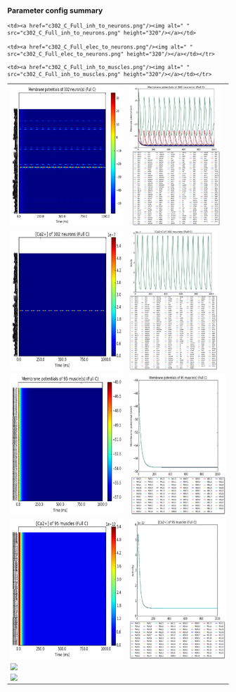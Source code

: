 ### Parameter config summary 
<table>

<tr>
  <td><a href="neurons_C_Full.png"/><img alt=" " src="neurons_C_Full.png" height="320"/></a></td>
  <td><a href="traces_neuron_Full_C.png"/><img alt=" " src="traces_neuron_Full_C.png" height="320"/></a></td>
</tr>

<tr>
  <td><a href="neuron_activity_C_Full.png"/><img alt=" " src="neuron_activity_C_Full.png" height="320"/></a></td>
  <td><a href="traces_neuron_activity_Full_C.png"/><img alt=" " src="traces_neuron_activity_Full_C.png" height="320"/></a></td>
</tr>

<tr>
  <td><a href="muscles_C_Full.png"/><img alt=" " src="muscles_C_Full.png" height="320"/></a></td>
  <td><a href="traces_muscles_Full_C.png"/><img alt=" " src="traces_muscles_Full_C.png" height="320"/></a></td>
</tr>

<tr>
  <td><a href="muscle_activity_C_Full.png"/><img alt=" " src="muscle_activity_C_Full.png" height="320"/></a></td>
  <td><a href="traces_muscles_activity_Full_C.png"/><img alt=" " src="traces_muscles_activity_Full_C.png" height="320"/></a></td>
</tr>

<tr><td><a href="c302_C_Full_exc_to_neurons.png"/><img alt=" " src="c302_C_Full_exc_to_neurons.png" height="320"/></a></td>

    <td><a href="c302_C_Full_inh_to_neurons.png"/><img alt=" " src="c302_C_Full_inh_to_neurons.png" height="320"/></a></td>

    <td><a href="c302_C_Full_elec_to_neurons.png"/><img alt=" " src="c302_C_Full_elec_to_neurons.png" height="320"/></a></td></tr>

<tr><td><a href="c302_C_Full_exc_to_muscles.png"/><img alt=" " src="c302_C_Full_exc_to_muscles.png" height="320"/></a></td>

    <td><a href="c302_C_Full_inh_to_muscles.png"/><img alt=" " src="c302_C_Full_inh_to_muscles.png" height="320"/></a></td></tr>
</table>
